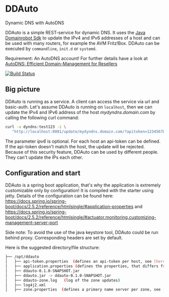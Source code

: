 # DDAuto

Dynamic DNS with AutoDNS

DDAuto is a simple REST-service for dynamic DNS. It uses the [Java Domainrobot Sdk](https://github.com/InterNetX/java-domainrobot-sdk) to update the IPv4 and IPv6 addresses of a host and can be used with many routers, for example the AVM Fritz!Box.
DDAuto can be executed by `commandline`, `init.d` or `systemd`.

Requirement: An AutoDNS account! For further details have a look at [AutoDNS: Efficient Domain-Management for Resellers](https://www.internetx.com/en/domains/autodns)

[![Build Status](https://www.travis-ci.com/th-schwarz/DDAuto.svg?token=qSPv4SNGn1yMojeF1zXi&branch=develop)](https://www.travis-ci.com/th-schwarz/DDAuto)

## Big picture

DDAuto is running as a service. A client can access the service via url and basic-auth. Let's assume DDAuto is running on `localhost`, then we can update the IPv4 and IPv6 address of the host _mydyndns.domain.com_ by calling the following curl command:
```bash
curl -u dyndns:test123 -i \ 
   "http://localhost:8081/update/mydyndns.domain.com/?apitoken=1234567890abcdf&ipv4=127.1.2.4&ipv6=2a03:4000:41:32::2"
```
The parameter _ipv6_ is optional.
For each host an api-token can be defined. If the api-token doesn't match the host, the update will be rejected. Because of this security feature, DDAuto can be used by different people. They can't update the IPs each other.

## Configuration and start

DDAuto is a spring boot application, that's why the application is extremely customizable only by configuration! It is compiled with the starter using jetty. Details of the configuration can be found here: https://docs.spring.io/spring-boot/docs/2.5.2/reference/htmlsingle/#application-properties and https://docs.spring.io/spring-boot/docs/2.5.2/reference/htmlsingle/#actuator.monitoring.customizing-management-server-port

Side note: To avoid the use of the java keystore tool, DDAuto could be run behind proxy. Corresponding headers are set by default.

Here is the suggested directory/file structure:

```bash
├── /opt/ddauto
│   ├── api-token.properties  (defines an api-token per host, see [here](https://github.com/th-schwarz/DDAuto/blob/develop/ddauto-data/api-token.properties_example))
│   ├── application.properties (defines the properties, that differs from the [default](https://github.com/th-schwarz/DDAuto/blob/develop/src/main/resources/application.properties))
│   ├── ddauto-0.1.0-SNAPSHOT.jar
│   ├── ddauto.jar -> ddauto-0.1.0-SNAPSHOT.jar
│   ├── ddauto-zone.log   (log of the zone updates)
│   ├── log4j2.xml
│   ├── zone.properties  (defines a primary name server per zone, see [here](https://github.com/th-schwarz/DDAuto/blob/develop/ddauto-data/zone.properties_example))
```


